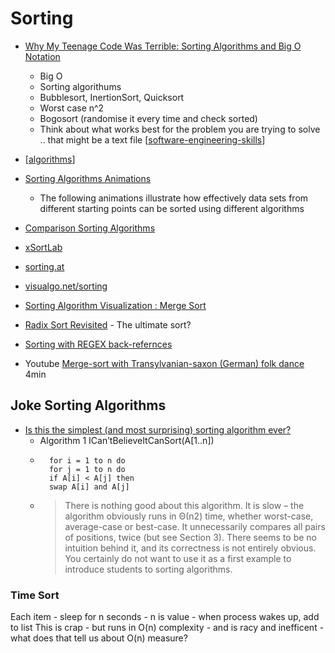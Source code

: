 Sorting
=======

* [Why My Teenage Code Was Terrible: Sorting Algorithms and Big O Notation](https://www.youtube.com/watch?v=RGuJga2Gl_k)
    * Big O
    * Sorting algorithums
    * Bubblesort, InertionSort, Quicksort
    * Worst case n^2
    * Bogosort (randomise it every time and check sorted)
    * Think about what works best for the problem you are trying to solve .. that might be a text file [[software-engineering-skills]]

* [[algorithms]]
* [Sorting Algorithms Animations](https://www.toptal.com/developers/sorting-algorithms)
    * The following animations illustrate how effectively data sets from different starting points can be sorted using different algorithms
* [Comparison Sorting Algorithms](https://www.cs.usfca.edu/~galles/visualization/ComparisonSort.html)
* [xSortLab](https://math.hws.edu/eck/js/sorting/xSortLab.html)
* [sorting.at](http://sorting.at/)
* [visualgo.net/sorting](https://visualgo.net/en/sorting)
* [Sorting Algorithm Visualization : Merge Sort](https://www.geeksforgeeks.org/sorting-algorithm-visualization-merge-sort/)
* [Radix Sort Revisited](http://www.codercorner.com/RadixSortRevisited.htm) - The ultimate sort?

* [Sorting with REGEX back-refernces](https://stackoverflow.com/questions/34199916/how-do-i-use-regex-to-sort-elements-of-a-list)

* Youtube [Merge-sort with Transylvanian-saxon (German) folk dance](https://www.youtube.com/watch?v=XaqR3G_NVoo) 4min

Joke Sorting Algorithms
-----------------------

* [Is this the simplest (and most surprising) sorting algorithm ever?](https://arxiv.org/abs/2110.01111)
    * Algorithm 1 ICan’tBelieveItCanSort(A[1..n])
    * ```
        for i = 1 to n do
        for j = 1 to n do
        if A[i] < A[j] then
        swap A[i] and A[j]
        ```
    * > There is nothing good about this algorithm. It is slow – the algorithm obviously runs in Θ(n2) time, whether worst-case, average-case or best-case.
      > It unnecessarily compares all pairs of positions, twice (but see Section 3).
      > There seems to be no intuition behind it, and its correctness is not entirely obvious. You certainly do not want to use it as a first example to introduce students to sorting algorithms.


### Time Sort

Each item - sleep for n seconds - n is value - when process wakes up, add to list
This is crap - but runs in O(n) complexity - and is racy and inefficent - what does that tell us about O(n) measure?


[//begin]: # "Autogenerated link references for markdown compatibility"
[software-engineering-skills]: software-engineering-skills.md "Software Engineer Skills"
[algorithms]: algorithms.md "Algorithms"
[//end]: # "Autogenerated link references"
